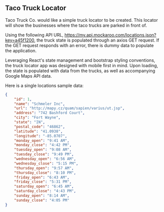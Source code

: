 ## Taco Truck Locator

Taco Truck Co. would like a simple truck locator to be created. This locator will show the businesses where the taco trucks are parked in front of.

Using the following API URL, https://my.api.mockaroo.com/locations.json?key=a45f1200, the truck state is populated through an axios GET request. If the GET request responds with an error, there is dummy data to populate the application.

Leveraging React's state management and bootstrap styling conventions, the truck locator app was designed with mobile first in mind. Upon loading, the state is populated with data from the trucks, as well as accompanying Google Maps API data.

Here is a single locations sample data:
```json
{
    "id": 1,
    "name": "Schmeler Inc",
    "url": "http://mapy.cz/quam/sapien/varius/ut.jsp",
    "address": "742 Bashford Court",
    "city": "Fort Wayne",
    "state": "IN",
    "postal_code": "46862",
    "latitude": "41.0938",
    "longitude": "-85.0707",
    "monday_open": "9:41 AM",
    "monday_close": "4:42 PM",
    "tuesday_open": "9:08 AM",
    "tuesday_close": "9:49 PM",
    "wednesday_open": "6:56 AM",
    "wednesday_close": "5:15 PM",
    "thursday_open": "9:57 AM",
    "thursday_close": "8:10 PM",
    "friday_open": "6:43 AM",
    "friday_close": "5:31 PM",
    "saturday_open": "6:45 AM",
    "saturday_close": "4:43 PM",
    "sunday_open": "8:14 AM",
    "sunday_close": "4:05 PM"
}
```